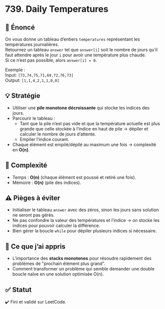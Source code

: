 # 739. Daily Temperatures

## 📝 Énoncé

On vous donne un tableau d’entiers `temperatures` représentant les températures journalières.  
Retournez un tableau `answer` tel que `answer[i]` soit le nombre de jours qu’il faut attendre après le jour `i` pour avoir une température plus chaude.  
Si ce n’est pas possible, alors `answer[i] = 0`.

Exemple :  
Input: `[73,74,75,71,69,72,76,73]`  
Output: `[1,1,4,2,1,1,0,0]`

## 💡 Stratégie

- Utiliser une **pile monotone décroissante** qui stocke les indices des jours.  
- Parcourir le tableau :  
  - Tant que la pile n’est pas vide et que la température actuelle est plus grande que celle stockée à l’indice en haut de pile → dépiler et calculer le nombre de jours d’attente.  
  - Empiler l’indice courant.  
- Chaque élément est empilé/dépilé au maximum une fois → complexité en **O(n)**.

## 🧠 Complexité

- Temps : **O(n)** (chaque élément est poussé et retiré une fois).  
- Mémoire : **O(n)** (pile des indices).

## ⚠️ Pièges à éviter

- Initialiser le tableau `answer` avec des zéros, sinon les jours sans solution ne seront pas gérés.  
- Ne pas confondre la valeur des températures et l’indice → on stocke les indices pour pouvoir calculer la différence.  
- Bien gérer la boucle `while` pour dépiler plusieurs indices si nécessaire.

## 💬 Ce que j’ai appris

- L’importance des **stacks monotones** pour résoudre rapidement des problèmes de "prochain élément plus grand".  
- Comment transformer un problème qui semble demander une double boucle naïve en une solution optimisée O(n).

## ✅ Statut

✔️ Fini et validé sur LeetCode.
